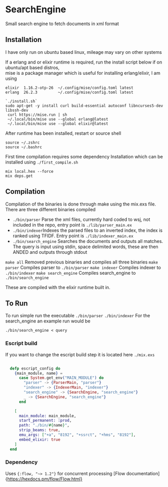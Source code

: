 # SearchEngine

Small search engine to fetch documents in xml format

## Installation

I have only run on ubuntu based linux, mileage may vary on other systems

If a erlang and or elixir runtime is required, run the install script below if on ubuntu/apt based distros,  
mise is a package manager which is useful for installing erlang/elixir, I am using
```
elixir  1.16.2-otp-26  ~/.config/mise/config.toml latest   
erlang  26.2.3         ~/.config/mise/config.toml latest   
```
```
`./install.sh`
sudo apt-get -y install curl build-essential autoconf libncurses5-dev libssh-dev 
 curl https://mise.run | sh
 ~/.local/bin/mise use --global erlang@latest
 ~/.local/bin/mise use --global elixir@latest
```

After runtime has been installed, restart or source shell
```
source ~/.zshrc
source ~/.bashrc
```

First time compilation requires some dependency Installation which can be installed using `./first_compile.sh`
```
mix local.hex --force
mix deps.get
```

## Compilation

Compilation of the binaries is done through make using the mix.exs file. There are three different binaries compiled 

- `./bin/parser` Parse the xml files, currently hard coded to wsj, not included in the repo, entry point is `./lib/parser_main.ex`
- `./bin/indexer`Indexes the parsed files to an inverted index, the index is ranked using TFIDF. Entry point is `./lib/indexer_main.ex`
- `./bin/search_engine` Searches the documents and outputs all matches. The query is input using stdin, space delimited words, these 
are then ANDED and outputs through stdout

`make all` Removed previous binaries and compiles all three binaries
`make parser` Compiles parser to `./bin/parser`
`make indexer` Compiles indexer to `./bin/indexer`
`make search_engine` Compiles search_engine to `./bin/search_engine`

These are compiled with the elixir runtime built in. 

## To Run

To run simple run the executable
 `./bin/parser`
 `./bin/indexer`
For the search_engine an example run would be
```
./bin/search_engine < query
```
### Escript build 

If you want to change the escript build step it is located here `./mix.exs`
```elixir

  defp escript_config do
    {main_module, name} =
      case System.get_env("MAIN_MODULE") do
        "parser" -> {ParserMain, "parser"}
        "indexer" -> {IndexerMain, "indexer"}
        "search_engine" -> {SearchEngine, "search_engine"}
        _ -> {SearchEngine, "search_engine"}
      end

    [
      main_module: main_module,
      start_permanent: :prod,
      path: "./bin/#{name}",
      strip_beams: true,
      emu_args: ["+a", "8192", "+ssrct", "+hms", "8192"],
      embed_elixir: true
    ]
  end
```
### Dependency

Uses `{:flow, "~> 1.2"}` for concurrent processing [Flow documentation]{https://hexdocs.pm/flow/Flow.html}
